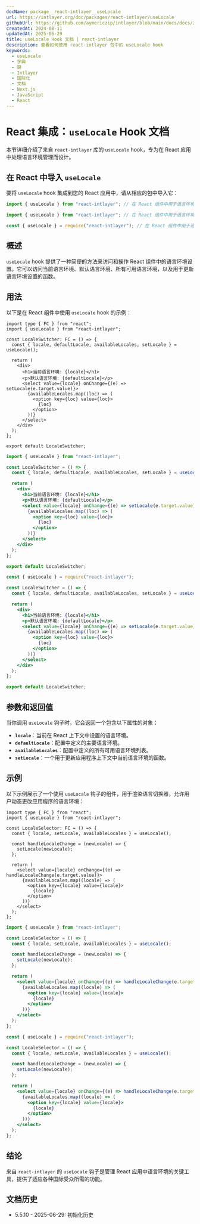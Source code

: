 ```yaml
---
docName: package__react-intlayer__useLocale
url: https://intlayer.org/doc/packages/react-intlayer/useLocale
githubUrl: https://github.com/aymericzip/intlayer/blob/main/docs/docs/zh/packages/react-intlayer/useLocale.md
createdAt: 2024-08-11
updatedAt: 2025-06-29
title: useLocale Hook 文档 | react-intlayer
description: 查看如何使用 react-intlayer 包中的 useLocale hook
keywords:
  - useLocale
  - 字典
  - 键
  - Intlayer
  - 国际化
  - 文档
  - Next.js
  - JavaScript
  - React
---
```


# React 集成：`useLocale` Hook 文档

本节详细介绍了来自 `react-intlayer` 库的 `useLocale` hook，专为在 React 应用中处理语言环境管理而设计。

## 在 React 中导入 `useLocale`

要将 `useLocale` hook 集成到您的 React 应用中，请从相应的包中导入它：

```typescript codeFormat="typescript"
import { useLocale } from "react-intlayer"; // 在 React 组件中用于语言环境管理
```

```javascript codeFormat="esm"
import { useLocale } from "react-intlayer"; // 在 React 组件中用于语言环境管理
```

```javascript codeFormat="commonjs"
const { useLocale } = require("react-intlayer"); // 在 React 组件中用于语言环境管理
```

## 概述

`useLocale` hook 提供了一种简便的方法来访问和操作 React 组件中的语言环境设置。它可以访问当前语言环境、默认语言环境、所有可用语言环境，以及用于更新语言环境设置的函数。

## 用法

以下是在 React 组件中使用 `useLocale` hook 的示例：

```tsx fileName="src/components/LocaleSwitcher.tsx" codeFormat="typescript"
import type { FC } from "react";
import { useLocale } from "react-intlayer";

const LocaleSwitcher: FC = () => {
  const { locale, defaultLocale, availableLocales, setLocale } = useLocale();

  return (
    <div>
      <h1>当前语言环境: {locale}</h1>
      <p>默认语言环境: {defaultLocale}</p>
      <select value={locale} onChange={(e) => setLocale(e.target.value)}>
        {availableLocales.map((loc) => (
          <option key={loc} value={loc}>
            {loc}
          </option>
        ))}
      </select>
    </div>
  );
};

export default LocaleSwitcher;
```

```jsx fileName="src/components/LocaleSwitcher.mjx" codeFormat="esm"
import { useLocale } from "react-intlayer";

const LocaleSwitcher = () => {
  const { locale, defaultLocale, availableLocales, setLocale } = useLocale();

  return (
    <div>
      <h1>当前语言环境: {locale}</h1>
      <p>默认语言环境: {defaultLocale}</p>
      <select value={locale} onChange={(e) => setLocale(e.target.value)}>
        {availableLocales.map((loc) => (
          <option key={loc} value={loc}>
            {loc}
          </option>
        ))}
      </select>
    </div>
  );
};

export default LocaleSwitcher;
```

```jsx fileName="src/components/LocaleSwitcher.csx" codeFormat="commonjs"
const { useLocale } = require("react-intlayer");

const LocaleSwitcher = () => {
  const { locale, defaultLocale, availableLocales, setLocale } = useLocale();

  return (
    <div>
      <h1>当前语言环境: {locale}</h1>
      <p>默认语言环境: {defaultLocale}</p>
      <select value={locale} onChange={(e) => setLocale(e.target.value)}>
        {availableLocales.map((loc) => (
          <option key={loc} value={loc}>
            {loc}
          </option>
        ))}
      </select>
    </div>
  );
};

export default LocaleSwitcher;
```

## 参数和返回值

当你调用 `useLocale` 钩子时，它会返回一个包含以下属性的对象：

- **`locale`**：当前在 React 上下文中设置的语言环境。
- **`defaultLocale`**：配置中定义的主要语言环境。
- **`availableLocales`**：配置中定义的所有可用语言环境列表。
- **`setLocale`**：一个用于更新应用程序上下文中当前语言环境的函数。

## 示例

以下示例展示了一个使用 `useLocale` 钩子的组件，用于渲染语言切换器，允许用户动态更改应用程序的语言环境：

```tsx fileName="src/components/LocaleSelector.tsx" codeFormat="typescript"
import type { FC } from "react";
import { useLocale } from "react-intlayer";

const LocaleSelector: FC = () => {
  const { locale, setLocale, availableLocales } = useLocale();

  const handleLocaleChange = (newLocale) => {
    setLocale(newLocale);
  };

  return (
    <select value={locale} onChange={(e) => handleLocaleChange(e.target.value)}>
      {availableLocales.map((locale) => (
        <option key={locale} value={locale}>
          {locale}
        </option>
      ))}
    </select>
  );
};
```

```jsx fileName="src/components/LocaleSelector.mjx" codeFormat="esm"
import { useLocale } from "react-intlayer";

const LocaleSelector = () => {
  const { locale, setLocale, availableLocales } = useLocale();

  const handleLocaleChange = (newLocale) => {
    setLocale(newLocale);
  };

  return (
    <select value={locale} onChange={(e) => handleLocaleChange(e.target.value)}>
      {availableLocales.map((locale) => (
        <option key={locale} value={locale}>
          {locale}
        </option>
      ))}
    </select>
  );
};
```

```jsx fileName="src/components/LocaleSelector.csx" codeFormat="commonjs"
const { useLocale } = require("react-intlayer");

const LocaleSelector = () => {
  const { locale, setLocale, availableLocales } = useLocale();

  const handleLocaleChange = (newLocale) => {
    setLocale(newLocale);
  };

  return (
    <select value={locale} onChange={(e) => handleLocaleChange(e.target.value)}>
      {availableLocales.map((locale) => (
        <option key={locale} value={locale}>
          {locale}
        </option>
      ))}
    </select>
  );
};
```

## 结论

来自 `react-intlayer` 的 `useLocale` 钩子是管理 React 应用中语言环境的关键工具，提供了适应各种国际受众所需的功能。

## 文档历史

- 5.5.10 - 2025-06-29: 初始化历史

